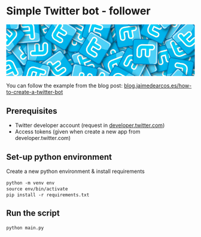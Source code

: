 # Simple Twitter bot - follower

![img.png](doc/img.png)

You can follow the example from the blog post: [blog.jaimedearcos.es/how-to-create-a-twitter-bot](https://blog.jaimedearcos.es/how-to-create-a-twitter-bot/)

## Prerequisites

- Twitter developer account (request in [developer.twitter.com](developer.twitter.com))
- Access tokens (given when create a new app from developer.twitter.com)

## Set-up python environment

Create a new python environment & install requirements

```shell script
python -m venv env
source env/bin/activate
pip install -r requirements.txt
```

## Run the script

```
python main.py
```